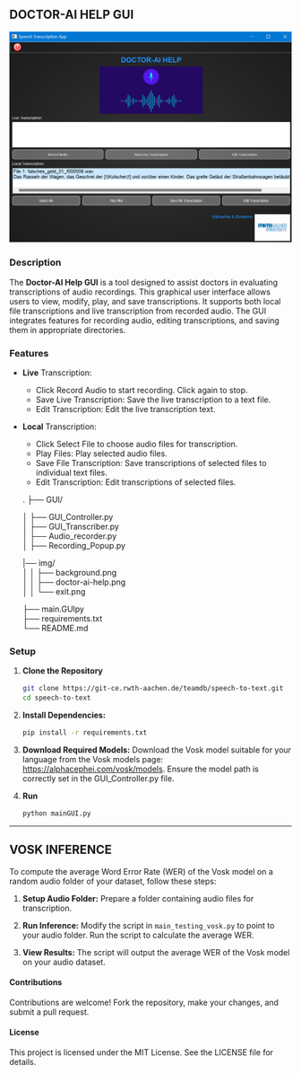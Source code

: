 ## DOCTOR-AI HELP GUI

![Doctor-AI Help GUI](code/img/doctor-ai-help.png)

### Description

The **Doctor-AI Help GUI** is a tool designed to assist doctors in evaluating transcriptions of audio recordings. This graphical user interface allows users to view, modify, play, and save transcriptions. It supports both local file transcriptions and live transcription from recorded audio. The GUI integrates features for recording audio, editing transcriptions, and saving them in appropriate directories.


### Features
- **Live** Transcription:
	- Click Record Audio to start recording. Click again to stop.
	- Save Live Transcription: Save the live transcription to a text file.
	- Edit Transcription: Edit the live transcription text.
- **Local** Transcription:
	- Click Select File to choose audio files for transcription.
	- Play Files: Play selected audio files.
	- Save File Transcription: Save transcriptions of selected files to individual text files.
	- Edit Transcription: Edit transcriptions of selected files.

	.
	├── GUI/

	│   ├── GUI_Controller.py      
	│   ├── GUI_Transcriber.py         
	│   ├── Audio_recorder.py        
	│   ├── Recording_Popup.py
    
	|── img/                       
	│   │   ├── background.png      
	│   │   ├── doctor-ai-help.png    
	│   │   └── exit.png
            
	├── main.GUIpy                    
	├── requirements.txt       
	└── README.md                

### Setup

1. **Clone the Repository**
    ```sh
    git clone https://git-ce.rwth-aachen.de/teamdb/speech-to-text.git
    cd speech-to-text
    ```
   
2. **Install Dependencies:**
    ```sh
    pip install -r requirements.txt
    ```
	
3. **Download Required Models:**
	Download the Vosk model suitable for your language from the Vosk models page: https://alphacephei.com/vosk/models.
	Ensure the model path is correctly set in the GUI_Controller.py file.

4. **Run**
    ```sh
    python mainGUI.py
    ```    
-----------------------------------------------------------------------------
## VOSK INFERENCE

To compute the average Word Error Rate (WER) of the Vosk model on a random audio folder of your dataset, follow these steps:

1. **Setup Audio Folder:**
   Prepare a folder containing audio files for transcription.

2. **Run Inference:**
   Modify the script in `main_testing_vosk.py` to point to your audio folder.
   Run the script to calculate the average WER.

3. **View Results:**
   The script will output the average WER of the Vosk model on your audio dataset.

#### Contributions

Contributions are welcome! Fork the repository, make your changes, and submit a pull request.

#### License

This project is licensed under the MIT License. See the LICENSE file for details.

